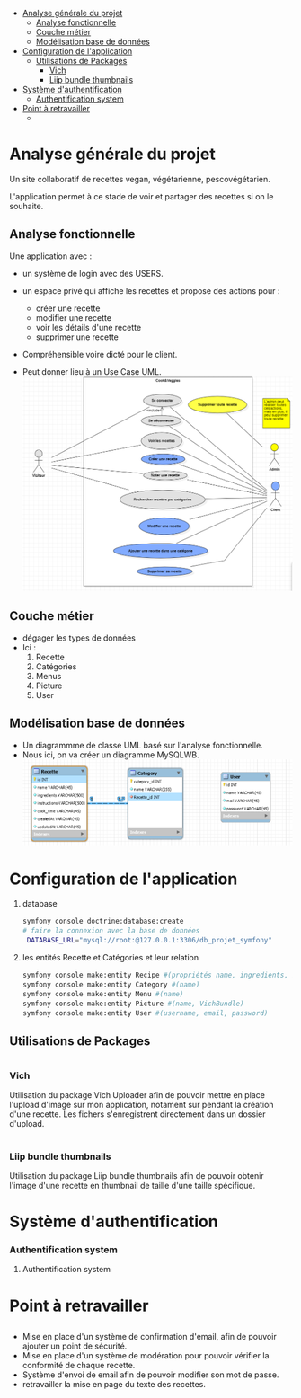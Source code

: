 - [Analyse générale du projet](#analyse-générale-du-projet)
  - [Analyse fonctionnelle](#analyse-fonctionnelle)
  - [Couche métier](#couche-métier)
  - [Modélisation base de données](#modélisation-base-de-données)
- [Configuration de l'application](#configuration-de-lapplication)
  - [Utilisations de Packages](#utilisations-de-packages)
    - [Vich](#vich)
    - [Liip bundle thumbnails](#liip-bundle-thumbnails)
- [Système d'authentification](#système-dauthentification)
    - [Authentification system](#authentification-system)
- [Point à retravailler](#point-à-retravailler)
  - [](#)

# Analyse générale du projet
Un site collaboratif de recettes vegan, végétarienne, pescovégétarien.



L'application permet à ce stade de voir et partager des recettes si on le souhaite.

## Analyse fonctionnelle

Une application avec :
- un système de login avec des USERS.
- un espace privé qui affiche les recettes et propose des actions pour :
  - créer une recette
  - modifier une recette
  - voir les détails d'une recette
  - supprimer une recette
  
- Compréhensible voire dicté pour le client.
- Peut donner lieu à un Use Case UML.  
 ![UseCaseUML](usecase.png) 

## Couche métier
- dégager les types de données
- Ici : 
    1. Recette
    2. Catégories 
    3. Menus
    4. Picture
    5. User

## Modélisation base de données
- Un diagrammme de classe UML basé sur l'analyse fonctionnelle.
- Nous ici, on va créer un diagramme MySQLWB.  
 ![Modélisation base donnée](MySQLWB.png) 


# Configuration de l'application 
1. database 
   
   ```bash
   symfony console doctrine:database:create
   # faire la connexion avec la base de données
    DATABASE_URL="mysql://root:@127.0.0.1:3306/db_projet_symfony"
   ```
2. les entités Recette et Catégories et leur relation
   ```bash
   symfony console make:entity Recipe #(propriétés name, ingredients, instructions, cook_time, createdAt, accroche)
   symfony console make:entity Category #(name)
   symfony console make:entity Menu #(name)
   symfony console make:entity Picture #(name, VichBundle)
   symfony console make:entity User #(username, email, password)

   ```

## Utilisations de Packages
#
### Vich 
  Utilisation du package Vich Uploader afin de pouvoir mettre en place l'upload d'image sur mon application, notament sur pendant la création d'une recette. Les fichers s'enregistrent directement dans un dossier d'upload.


#
### Liip bundle thumbnails
 Utilisation du package Liip bundle thumbnails afin de pouvoir obtenir l'image d'une recette en thumbnail de taille d'une taille spécifique.

#

# Système d'authentification

### Authentification system


1. Authentification system


# Point à retravailler 
## 
  - Mise en place d'un système de confirmation d'email, afin de pouvoir ajouter un point de sécurité.
  - Mise en place d'un système de modération pour pouvoir vérifier la conformité de chaque recette.
  - Système d'envoi de email afin de pouvoir modifier son mot de passe.
  - retravailler la mise en page du texte des recettes.